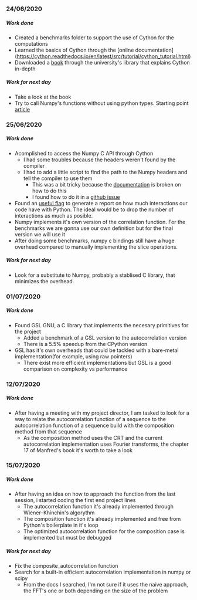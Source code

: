 ### 24/06/2020

##### Work done

* Created a benchmarks folder to support the use of Cython for the computations
* Learned the basics of Cython through the [online documentation] (https://cython.readthedocs.io/en/latest/src/tutorial/cython_tutorial.html)
* Downloaded a [book](https://ebookcentral.proquest.com/lib/unican/detail.action?docID=1362587#) through the university's library that explains Cython in-depth

##### Work for next day
* Take a look at the book
* Try to call Numpy's functions without using python types. Starting point [article](https://cython.readthedocs.io/en/latest/src/userguide/numpy_tutorial.html#numpy-tutorial)

### 25/06/2020

##### Work done

* Acomplished to access the Numpy C API through Cython
  * I had some troubles because the headers weren't found by the compiler
  * I had to add a little script to find the path to the Numpy headers and tell the compiler to use them
    * This was a bit tricky because the [documentation](https://cython.readthedocs.io/en/latest/src/userguide/source_files_and_compilation.html#configuring-the-c-build) is broken on how to do this
    * I found how to do it in a [github issue](https://github.com/cython/cython/issues/1480)
* Found an [useful flag](https://cython.readthedocs.io/en/latest/src/userguide/source_files_and_compilation.html#cythonize-arguments) to generate a report on how much interactions our code have with Python. The ideal would be to drop the number of interactions as much as posible.
* Numpy implements it's own version of the correlation function. For the benchmarks we are gonna use our own definition but for the final version we will use it
* After doing some benchmarks, numpy c bindings still have a huge overhead compared to manually implementing the slice operations.

##### Work for next day

* Look for a substitute to Numpy, probably a stablised C library, that minimizes the overhead.

### 01/07/2020

##### Work done

* Found GSL GNU, a C library that implements the necesary primitives for the project
  * Added a benchmark of a GSL version to the autocorrelation version
  * There is a 5.5% speedup from the CPython version
* GSL has it's own overheads that could be tackled with a bare-metal implementation(for example, using raw pointers)
  * There exist more efficient implementations but GSL is a good comparison on complexity vs performance

### 12/07/2020

##### Work done

* After having a meeting with my project director, I am  tasked to look for a way to relate the autocorrelation function of a sequence to the autocorrelation function of a sequence build with the composition method from that sequence
  * As the composition method uses the CRT and the current autocorrelation implementation uses Fourier transforms, the chapter 17 of Manfred's book it's worth to take a look

### 15/07/2020

##### Work done

* After having an idea on how to approach the function from the last session, i started coding the first end project lines
  * The autocorrelation function it's already implemented through Wiener–Khinchin's algorythm
  * The composition function it's already implemented and free from Python's boilerplate in it's loop
  * The optimized autocorrelation function for the composition case is implemented but must be debugged

##### Work for next day

* Fix the composite_autocorrelation function
* Search for a built-in efficient autocorrelation implementation in numpy or scipy
  * From the docs I searched, I'm not sure if it uses the naive approach, the FFT's one or both depending on the size of the problem
